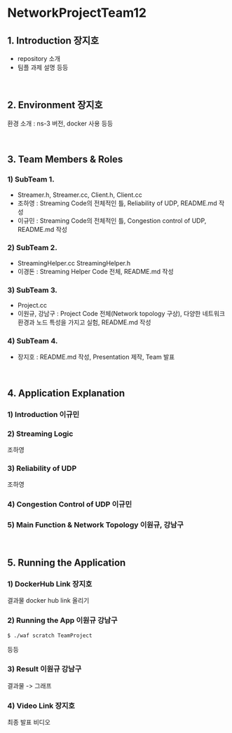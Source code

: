 # NetworkProjectTeam12

## 1. Introduction 장지호
- repository 소개
- 팀플 과제 설명 등등 

<br>

## 2. Environment 장지호
환경 소개 : ns-3 버전, docker 사용 등등


<br>

## 3. Team Members & Roles
### 1) SubTeam 1.
- Streamer.h, Streamer.cc, Client.h, Client.cc
- 조하영 : Streaming Code의 전체적인 틀, Reliability of UDP, README.md 작성
- 이규민 : Streaming Code의 전체적인 틀, Congestion control of UDP, README.md 작성

### 2) SubTeam 2.
- StreamingHelper.cc StreamingHelper.h
- 이경돈 : Streaming Helper Code 전체, README.md 작성

### 3) SubTeam 3.
- Project.cc
- 이원규, 강남구 : Project Code 전체(Network topology 구상), 다양한 네트워크 환경과 노드 특성을 가지고 실험, README.md 작성

### 4) SubTeam 4.
- 장지호 : README.md 작성, Presentation 제작, Team 발표

<br>

## 4. Application Explanation
### 1) Introduction 이규민


### 2) Streaming Logic
조하영

### 3) Reliability of UDP
조하영

### 4) Congestion Control of UDP 이규민


### 5) Main Function & Network Topology 이원규, 강남구



<br>

## 5. Running the Application
### 1) DockerHub Link 장지호
결과물 docker hub link 올리기 


### 2) Running the App 이원규 강남구 
```
$ ./waf scratch TeamProject 
```
등등 


### 3) Result 이원규 강남구 
결과물 -> 그래프


### 4) Video Link 장지호
최종 발표 비디오



